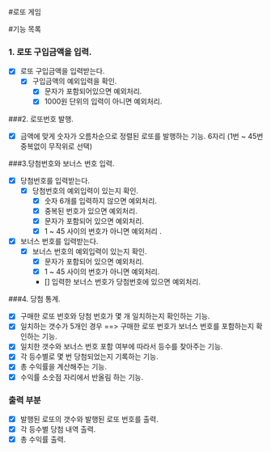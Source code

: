 #로또 게임

#기능 목록

### 1. 로또 구입금액을 입력.
- [x] 로또 구입금액을 입력받는다.   
  - [x] 구입금액의 예외입력을 확인.  
     - [x] 문자가 포함되어있으면 예외처리.
     - [x] 1000원 단위의 입력이 아니면 예외처리.
     
###2. 로또번호 발행.
- [x] 금액에 맞게 숫자가 오름차순으로 정렬된 로또를 발행하는 기능.  6자리 (1번 ~ 45번 중복없이 무작위로 선택)

###3.당첨번호와 보너스 번호 입력.
- [x] 당첨번호를 입력받는다.
  - [x] 당첨번호의 예외입력이 있는지 확인.
    - [x] 숫자 6개를 입력하지 않으면 예외처리.
    - [x] 중복된 번호가 있으면 예외처리.
    - [x] 문자가 포함되어 있으면 예외처리.
    - [x] 1 ~ 45 사이의 번호가 아니면 예외처리 .
    
- [x] 보너스 번호를 입력받는다.
   - [x] 보너스 번호의 예외입력이 있는지 확인.
     - [x] 문자가 포함되어 있으면 예외처리.
     - [x] 1 ~ 45 사이의 번호가 아니면 예외처리.
     - [] 입력한 보너스 번호가 당첨번호에 있으면 예외처리.
     
###4. 당첨 통계.
- [x] 구매한 로또 번호와 당첨 번호가 몇 개 일치하는지 확인하는 기능.
- [x] 일치하는 갯수가 5개인 경우 ==> 구매한 로또 번호가 보너스 번호를 포함하는지 확인하는 기능.
- [x] 일치한 갯수와 보너스 번호 포함 여부에 따라서 등수를 찾아주는 기능.
- [x] 각 등수별로 몇 번 당첨되었는지 기록하는 기능.
- [x] 총 수익률을 계산해주는 기능.
- [x] 수익률 소숫점 자리에서 반올림 하는 기능.

### 출력 부분
 - [x] 발행된 로또의 갯수와 발행된 로또 번호를 출력. 
 - [x] 각 등수별 당첨 내역 출력.
 - [x] 총 수익률 출력.